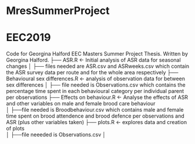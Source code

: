 # MresSummerProject
# EEC2019
Code for Georgina Halford EEC Masters Summer Project Thesis. Written by Georgina Halford. 
├── ASR.R   <- Initial analysis of ASR data for seasonal changes
│   ├── files needed are ASR.csv and ASRweeks.csv which contain the ASR survey data per route and for the whole area respectively 
├── Behavioural sex differences.R    <-  analysis of observation data for between sex differences 
│   ├── file needed is Observations.csv which contains the percentage time spent in each behavioural category per individual parent per observations
├── Effects on behaviour.R    <- Analyse the effects of ASR and other variables on male and female brood care behaviour    
│   ├──file needed is Broodbehaviour.csv which contains male and female time spent on brood attendence and brood defence per observations and ASR (plus other variables taken) 
├── plots.R      <-  explores data and creation of plots  
│   ├──file neeeded is Observations.csv
│   
